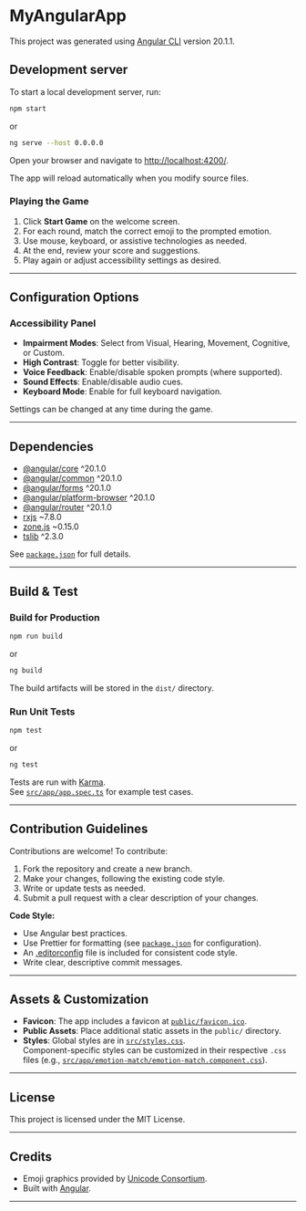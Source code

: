 # MyAngularApp

This project was generated using [Angular CLI](https://github.com/angular/angular-cli) version 20.1.1.

## Development server

To start a local development server, run:

```bash
npm start
```
or
```bash
ng serve --host 0.0.0.0
```

Open your browser and navigate to [http://localhost:4200/](http://localhost:4200/).

The app will reload automatically when you modify source files.

### Playing the Game

1. Click **Start Game** on the welcome screen.
2. For each round, match the correct emoji to the prompted emotion.
3. Use mouse, keyboard, or assistive technologies as needed.
4. At the end, review your score and suggestions.
5. Play again or adjust accessibility settings as desired.

---

## Configuration Options

### Accessibility Panel

- **Impairment Modes**: Select from Visual, Hearing, Movement, Cognitive, or Custom.
- **High Contrast**: Toggle for better visibility.
- **Voice Feedback**: Enable/disable spoken prompts (where supported).
- **Sound Effects**: Enable/disable audio cues.
- **Keyboard Mode**: Enable for full keyboard navigation.

Settings can be changed at any time during the game.

---

## Dependencies

- [@angular/core](https://www.npmjs.com/package/@angular/core) ^20.1.0
- [@angular/common](https://www.npmjs.com/package/@angular/common) ^20.1.0
- [@angular/forms](https://www.npmjs.com/package/@angular/forms) ^20.1.0
- [@angular/platform-browser](https://www.npmjs.com/package/@angular/platform-browser) ^20.1.0
- [@angular/router](https://www.npmjs.com/package/@angular/router) ^20.1.0
- [rxjs](https://www.npmjs.com/package/rxjs) ~7.8.0
- [zone.js](https://www.npmjs.com/package/zone.js) ~0.15.0
- [tslib](https://www.npmjs.com/package/tslib) ^2.3.0

See [`package.json`](package.json) for full details.

---

## Build & Test

### Build for Production

```bash
npm run build
```
or
```bash
ng build
```

The build artifacts will be stored in the `dist/` directory.

### Run Unit Tests

```bash
npm test
```
or
```bash
ng test
```

Tests are run with [Karma](https://karma-runner.github.io).  
See [`src/app/app.spec.ts`](src/app/app.spec.ts) for example test cases.

---

## Contribution Guidelines

Contributions are welcome! To contribute:

1. Fork the repository and create a new branch.
2. Make your changes, following the existing code style.
3. Write or update tests as needed.
4. Submit a pull request with a clear description of your changes.

**Code Style:**  
- Use Angular best practices.
- Use Prettier for formatting (see [`package.json`](package.json) for configuration).
- An [.editorconfig](.editorconfig) file is included for consistent code style.
- Write clear, descriptive commit messages.

---

## Assets & Customization

- **Favicon**: The app includes a favicon at [`public/favicon.ico`](public/favicon.ico).
- **Public Assets**: Place additional static assets in the `public/` directory.
- **Styles**: Global styles are in [`src/styles.css`](src/styles.css).  
  Component-specific styles can be customized in their respective `.css` files (e.g., [`src/app/emotion-match/emotion-match.component.css`](src/app/emotion-match/emotion-match.component.css)).

---

## License

This project is licensed under the MIT License.

---

## Credits

- Emoji graphics provided by [Unicode Consortium](https://unicode.org/emoji/).
- Built with [Angular](https://angular.dev/).

---
